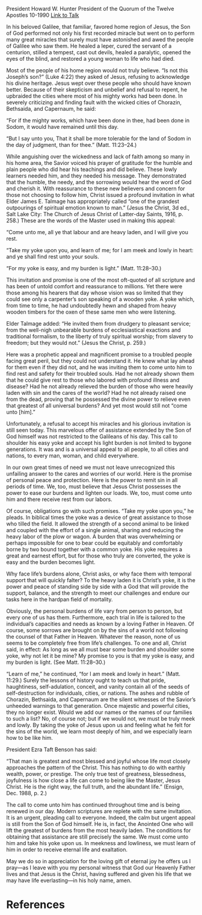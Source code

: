 President Howard W. Hunter
President of the Quorum of the Twelve Apostles
10-1990
[Link to Talk](https://www.churchofjesuschrist.org/study/general-conference/1990/10/come-unto-me?lang=eng)

In his beloved Galilee, that familiar, favored home region of Jesus, the Son of God performed not only his first recorded miracle but went on to perform many great miracles that surely must have astonished and awed the people of Galilee who saw them. He healed a leper, cured the servant of a centurion, stilled a tempest, cast out devils, healed a paralytic, opened the eyes of the blind, and restored a young woman to life who had died.

Most of the people of his home region would not truly believe. “Is not this Joseph’s son?” (Luke 4:22) they asked of Jesus, refusing to acknowledge his divine heritage. Jesus wept over these people who should have known better. Because of their skepticism and unbelief and refusal to repent, he upbraided the cities where most of his mighty works had been done. In severely criticizing and finding fault with the wicked cities of Chorazin, Bethsaida, and Capernaum, he said:

“For if the mighty works, which have been done in thee, had been done in Sodom, it would have remained until this day.

“But I say unto you, That it shall be more tolerable for the land of Sodom in the day of judgment, than for thee.” (Matt. 11:23–24.)

While anguishing over the wickedness and lack of faith among so many in his home area, the Savior voiced his prayer of gratitude for the humble and plain people who did hear his teachings and did believe. These lowly learners needed him, and they needed his message. They demonstrated that the humble, the needy, and the sorrowing would hear the word of God and cherish it. With reassurance to these new believers and concern for those not choosing to follow him, Christ issued a profound invitation in what Elder James E. Talmage has appropriately called “one of the grandest outpourings of spiritual emotion known to man.” (Jesus the Christ, 3d ed., Salt Lake City: The Church of Jesus Christ of Latter-day Saints, 1916, p. 258.) These are the words of the Master used in making this appeal:

“Come unto me, all ye that labour and are heavy laden, and I will give you rest.

“Take my yoke upon you, and learn of me; for I am meek and lowly in heart: and ye shall find rest unto your souls.

“For my yoke is easy, and my burden is light.” (Matt. 11:28–30.)

This invitation and promise is one of the most oft-quoted of all scripture and has been of untold comfort and reassurance to millions. Yet there were those among his hearers that day whose vision was so limited that they could see only a carpenter’s son speaking of a wooden yoke. A yoke which, from time to time, he had undoubtedly hewn and shaped from heavy wooden timbers for the oxen of these same men who were listening.

Elder Talmage added: “He invited them from drudgery to pleasant service; from the well-nigh unbearable burdens of ecclesiastical exactions and traditional formalism, to the liberty of truly spiritual worship; from slavery to freedom; but they would not.” (Jesus the Christ, p. 259.)

Here was a prophetic appeal and magnificent promise to a troubled people facing great peril, but they could not understand it. He knew what lay ahead for them even if they did not, and he was inviting them to come unto him to find rest and safety for their troubled souls. Had he not already shown them that he could give rest to those who labored with profound illness and disease? Had he not already relieved the burden of those who were heavily laden with sin and the cares of the world? Had he not already raised one from the dead, proving that he possessed the divine power to relieve even that greatest of all universal burdens? And yet most would still not “come unto [him].”

Unfortunately, a refusal to accept his miracles and his glorious invitation is still seen today. This marvelous offer of assistance extended by the Son of God himself was not restricted to the Galileans of his day. This call to shoulder his easy yoke and accept his light burden is not limited to bygone generations. It was and is a universal appeal to all people, to all cities and nations, to every man, woman, and child everywhere.

In our own great times of need we must not leave unrecognized this unfailing answer to the cares and worries of our world. Here is the promise of personal peace and protection. Here is the power to remit sin in all periods of time. We, too, must believe that Jesus Christ possesses the power to ease our burdens and lighten our loads. We, too, must come unto him and there receive rest from our labors.

Of course, obligations go with such promises. “Take my yoke upon you,” he pleads. In biblical times the yoke was a device of great assistance to those who tilled the field. It allowed the strength of a second animal to be linked and coupled with the effort of a single animal, sharing and reducing the heavy labor of the plow or wagon. A burden that was overwhelming or perhaps impossible for one to bear could be equitably and comfortably borne by two bound together with a common yoke. His yoke requires a great and earnest effort, but for those who truly are converted, the yoke is easy and the burden becomes light.

Why face life’s burdens alone, Christ asks, or why face them with temporal support that will quickly falter? To the heavy laden it is Christ’s yoke, it is the power and peace of standing side by side with a God that will provide the support, balance, and the strength to meet our challenges and endure our tasks here in the hardpan field of mortality.

Obviously, the personal burdens of life vary from person to person, but every one of us has them. Furthermore, each trial in life is tailored to the individual’s capacities and needs as known by a loving Father in Heaven. Of course, some sorrows are brought on by the sins of a world not following the counsel of that Father in Heaven. Whatever the reason, none of us seems to be completely free from life’s challenges. To one and all, Christ said, in effect: As long as we all must bear some burden and shoulder some yoke, why not let it be mine? My promise to you is that my yoke is easy, and my burden is light. (See Matt. 11:28–30.)

“Learn of me,” he continued, “for I am meek and lowly in heart.” (Matt. 11:29.) Surely the lessons of history ought to teach us that pride, haughtiness, self-adulation, conceit, and vanity contain all of the seeds of self-destruction for individuals, cities, or nations. The ashes and rubble of Chorazin, Bethsaida, and Capernaum are the silent witnesses of the Savior’s unheeded warnings to that generation. Once majestic and powerful cities, they no longer exist. Would we add our names or the names of our families to such a list? No, of course not; but if we would not, we must be truly meek and lowly. By taking the yoke of Jesus upon us and feeling what he felt for the sins of the world, we learn most deeply of him, and we especially learn how to be like him.

President Ezra Taft Benson has said:

“That man is greatest and most blessed and joyful whose life most closely approaches the pattern of the Christ. This has nothing to do with earthly wealth, power, or prestige. The only true test of greatness, blessedness, joyfulness is how close a life can come to being like the Master, Jesus Christ. He is the right way, the full truth, and the abundant life.” (Ensign, Dec. 1988, p. 2.)

The call to come unto him has continued throughout time and is being renewed in our day. Modern scriptures are replete with the same invitation. It is an urgent, pleading call to everyone. Indeed, the calm but urgent appeal is still from the Son of God himself. He is, in fact, the Anointed One who will lift the greatest of burdens from the most heavily laden. The conditions for obtaining that assistance are still precisely the same. We must come unto him and take his yoke upon us. In meekness and lowliness, we must learn of him in order to receive eternal life and exaltation.

May we do so in appreciation for the loving gift of eternal joy he offers us I pray—as I leave with you my personal witness that God our Heavenly Father lives and that Jesus is the Christ, having suffered and given his life that we may have life everlasting—in his holy name, amen.

# References
